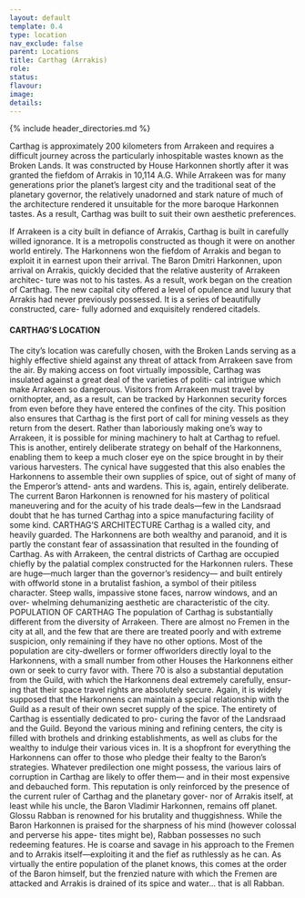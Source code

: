 ```yaml
---
layout: default
template: 0.4
type: location
nav_exclude: false
parent: Locations
title: Carthag (Arrakis)
role: 
status: 
flavour: 
image: 
details:
---
```

{% include header_directories.md %}

Carthag is approximately 200 kilometers from Arrakeen
and requires a difficult journey across the particularly
inhospitable wastes known as the Broken Lands. It was
constructed by House Harkonnen shortly after it was
granted the fiefdom of Arrakis in 10,114 A.G. While
Arrakeen was for many generations prior the planet’s
largest city and the traditional seat of the planetary
governor, the relatively unadorned and stark nature of
much of the architecture rendered it unsuitable for the
more baroque Harkonnen tastes. As a result, Carthag
was built to suit their own aesthetic preferences.  

If Arrakeen is a city built in defiance of Arrakis, Carthag
is built in carefully willed ignorance. It is a metropolis
constructed as though it were on another world entirely.
The Harkonnens won the fiefdom of Arrakis and began
to exploit it in earnest upon their arrival. The Baron
Dmitri Harkonnen, upon arrival on Arrakis, quickly
decided that the relative austerity of Arrakeen architec-
ture was not to his tastes. As a result, work began on the
creation of Carthag. The new capital city offered a level
of opulence and luxury that Arrakis had never previously
possessed. It is a series of beautifully constructed, care-
fully adorned and exquisitely rendered citadels.  

#### CARTHAG’S LOCATION
The city’s location was carefully chosen, with the Broken
Lands serving as a highly effective shield against any
threat of attack from Arrakeen save from the air. By
making access on foot virtually impossible, Carthag was
insulated against a great deal of the varieties of politi-
cal intrigue which make Arrakeen so dangerous. Visitors
from Arrakeen must travel by ornithopter, and, as a
result, can be tracked by Harkonnen security forces from
even before they have entered the confines of the city.
This position also ensures that Carthag is the first port
of call for mining vessels as they return from the desert.
Rather than laboriously making one’s way to Arrakeen,
it is possible for mining machinery to halt at Carthag
to refuel. This is another, entirely deliberate strategy
on behalf of the Harkonnens, enabling them to keep a
much closer eye on the spice brought in by their various
harvesters. The cynical have suggested that this also
enables the Harkonnens to assemble their own supplies
of spice, out of sight of many of the Emperor’s attend-
ants and wardens. This is, again, entirely deliberate. The
current Baron Harkonnen is renowned for his mastery
of political maneuvering and for the acuity of his trade
deals—few in the Landsraad doubt that he has turned
Carthag into a spice manufacturing facility of some kind.
CARTHAG’S ARCHITECTURE
Carthag is a walled city, and heavily guarded. The
Harkonnens are both wealthy and paranoid, and it is
partly the constant fear of assassination that resulted in
the founding of Carthag. As with Arrakeen, the central
districts of Carthag are occupied chiefly by the palatial
complex constructed for the Harkonnen rulers. These
are huge—much larger than the governor’s residency—
and built entirely with offworld stone in a brutalist
fashion, a symbol of their pitiless character. Steep walls,
impassive stone faces, narrow windows, and an over-
whelming dehumanizing aesthetic are characteristic of
the city.
POPULATION OF CARTHAG
The population of Carthag is substantially different from
the diversity of Arrakeen. There are almost no Fremen
in the city at all, and the few that are there are treated
poorly and with extreme suspicion, only remaining if
they have no other options. Most of the population are
city-dwellers or former offworlders directly loyal to the
Harkonnens, with a small number from other Houses the
Harkonnens either own or seek to curry favor with. There
70
is also a substantial deputation from the Guild, with
which the Harkonnens deal extremely carefully, ensur-
ing that their space travel rights are absolutely secure.
Again, it is widely supposed that the Harkonnens can
maintain a special relationship with the Guild as a result
of their own secret supply of the spice.
The entirety of Carthag is essentially dedicated to pro-
curing the favor of the Landsraad and the Guild. Beyond
the various mining and refining centers, the city is filled
with brothels and drinking establishments, as well as
clubs for the wealthy to indulge their various vices in. It
is a shopfront for everything the Harkonnens can offer to
those who pledge their fealty to the Baron’s strategies.
Whatever predilection one might possess, the various
lairs of corruption in Carthag are likely to offer them—
and in their most expensive and debauched form.
This reputation is only reinforced by the presence of
the current ruler of Carthag and the planetary gover-
nor of Arrakis itself, at least while his uncle, the Baron
Vladimir Harkonnen, remains off planet. Glossu Rabban
is renowned for his brutality and thuggishness. While
the Baron Harkonnen is praised for the sharpness of
his mind (however colossal and perverse his appe-
tites might be), Rabban possesses no such redeeming
features. He is coarse and savage in his approach to the
Fremen and to Arrakis itself—exploiting it and the fief as
ruthlessly as he can. As virtually the entire population of
the planet knows, this comes at the order of the Baron
himself, but the frenzied nature with which the Fremen
are attacked and Arrakis is drained of its spice and
water… that is all Rabban.